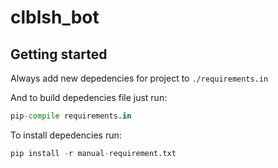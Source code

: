 # clblsh_bot

## Getting started

Always add new depedencies for project to `./requirements.in`

And to build depedencies file just run:

```python
pip-compile requirements.in
```

To install depedencies run:

```python
pip install -r manual-requirement.txt
```